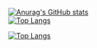 [![Anurag's GitHub stats](https://github-readme-stats.vercel.app/api?username=shinjiaaa)](https://github.com/shinjiaaa/github-readme-stats)
  <br/>
  [![Top Langs](https://github-readme-stats.vercel.app/api/top-langs/?username=shinjiaaa)](https://github.com/shinjiaaa/github-readme-stats)
  
[![Top Langs](https://<github-readme-stats.vercel.app>/api/top-langs/?username=shinjiaaa)](https://github.com/anuraghazra/github-readme-stats)
